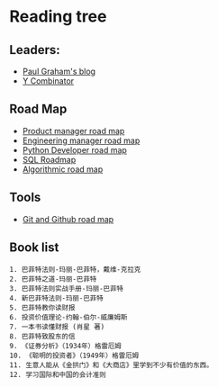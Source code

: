 # Reading tree

## Leaders:

* [Paul Graham's blog](https://www.paulgraham.com/articles.html)
* [Y Combinator](https://www.ycombinator.com/library)



## Road Map

* [Product manager road map](https://roadmap.sh/product-manager#)
* [Engineering manager road map](https://roadmap.sh/engineering-manager)
* [Python Developer road map](https://roadmap.sh/python)
* [SQL Roadmap](https://roadmap.sh/sql)
* [Algorithmic road map](https://roadmap.sh/ai/how-to-learn-algorithmic)


## Tools

* [Git and Github road map](https://roadmap.sh/git-github)

## Book list

    1. 巴菲特法则-玛丽-巴菲特，戴维-克拉克
    2. 巴菲特之道-玛丽-巴菲特
    3. 巴菲特法则实战手册-玛丽-巴菲特
    4. 新巴菲特法则-玛丽-巴菲特
    5. 巴菲特教你读财报
    6. 投资价值理论-约翰-伯尔-威廉姆斯
    7. 一本书读懂财报 (肖星 著) 
    8. 巴菲特致股东的信
    9. 《证券分析》（1934年）格雷厄姆
    10. 《聪明的投资者》（1949年）格雷厄姆
    11. 生意人能从《金拱门》和《大商店》里学到不少有价值的东西。
    12. 学习国际和中国的会计准则